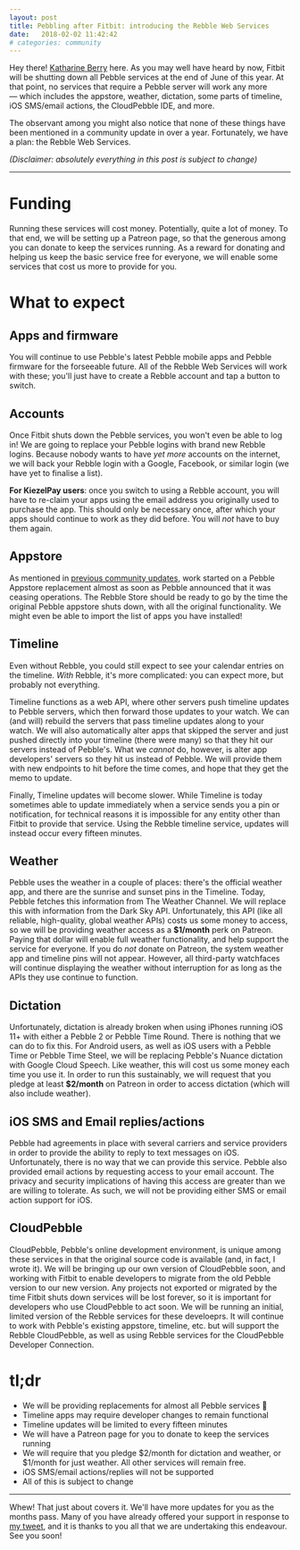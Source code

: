 ```yaml
---
layout: post
title: Pebbling after Fitbit: introducing the Rebble Web Services
date:   2018-02-02 11:42:42
# categories: community
---
```


Hey there! [Katharine Berry](https://twitter.com/KatharineBerry) here. As you may well have heard
by now, Fitbit will be shutting down all Pebble services at the end of June of this year. At that
point, no services that require a Pebble server will work any more — which includes the appstore,
weather, dictation, some parts of timeline, iOS SMS/email actions, the CloudPebble IDE, and more.

The observant among you might also notice that none of these things have been mentioned in a
community update in over a year. Fortunately, we have a plan: the Rebble Web Services.

_(Disclaimer: absolutely everything in this post is subject to change)_

------

# Funding

Running these services will cost money. Potentially, quite a lot of money. To that end, we will be
setting up a Patreon page, so that the generous among you can donate to keep the services running.
As a reward for donating and helping us keep the basic service free for everyone, we will enable
some services that cost us more to provide for you.

# What to expect

## Apps and firmware

You will continue to use Pebble's latest Pebble mobile apps and Pebble firmware for the forseeable
future. All of the Rebble Web Services will work with these; you'll just have to create a Rebble
account and tap a button to switch.

## Accounts

Once Fitbit shuts down the Pebble services, you won't even be able to log in! We are going to
replace your Pebble logins with brand new Rebble logins. Because nobody wants to have _yet more_
accounts on the internet, we will back your Rebble login with a Google, Facebook, or similar login
(we have yet to finalise a list).

**For KiezelPay users**: once you switch to using a Rebble account, you will have to re-claim your
apps using the email address you originally used to purchase the app. This should only be necessary
once, after which your apps should continue to work as they did before. You will _not_ have to buy
them again.

## Appstore

As mentioned in [previous community updates](http://rebble.io/2017/01/31/rebble-community-update-2.html),
work started on a Pebble Appstore replacement almost as soon as Pebble announced that it was ceasing
operations. The Rebble Store should be ready to go by the time the original Pebble appstore
shuts down, with all the original functionality. We might even be able to import the list of apps
you have installed!

## Timeline

Even without Rebble, you could still expect to see your calendar entries on the timeline. _With_
Rebble, it's more complicated: you can expect more, but probably not everything.

Timeline functions as a web API, where other servers push timeline updates to Pebble servers, which
then forward those updates to your watch. We can (and will) rebuild the servers that pass timeline
updates along to your watch. We will also automatically alter apps that skipped the server and
just pushed directly into your timeline (there were many) so that they hit our servers instead of
Pebble's. What we _cannot_ do, however, is alter app developers' servers so they hit us instead of
Pebble. We will provide them with new endpoints to hit before the time comes, and hope that they
get the memo to update.

Finally, Timeline updates will become slower. While Timeline is today sometimes able to update
immediately when a service sends you a pin or notification, for technical reasons it is impossible
for any entity other than Fitbit to provide that service. Using the Rebble timeline service, updates
will instead occur every fifteen minutes.

## Weather

Pebble uses the weather in a couple of places: there's the official weather app, and there are the
sunrise and sunset pins in the Timeline. Today, Pebble fetches this information from The Weather
Channel. We will replace this with information from the Dark Sky API. Unfortunately, this API (like
all reliable, high-quality, global weather APIs) costs
us some money to access, so we will be providing weather access as a **$1/month** perk on Patreon.
Paying that dollar will enable full weather functionality, and help support the service for
everyone. If you do _not_ donate on Patreon, the system weather app and timeline pins will not
appear. However, all third-party watchfaces will continue displaying the weather without
interruption for as long as the APIs they use continue to function.

## Dictation

Unfortunately, dictation is already broken when using iPhones running iOS 11+ with either a Pebble 2
or Pebble Time Round. There is nothing that we can do to fix this. For Android users, as well as
iOS users with a Pebble Time or Pebble Time Steel, we will be replacing Pebble's Nuance dictation with Google
Cloud Speech. Like weather, this will cost us some money each time you use it. In order to run this
sustainably, we will request that you pledge at least **$2/month** on Patreon in order to access
dictation (which will also include weather).

## iOS SMS and Email replies/actions

Pebble had agreements in place with several carriers and service providers in order to provide the
ability to reply to text messages on iOS. Unfortunately, there is no way that we can provide this
service. Pebble also provided email actions by requesting access to your email account. The privacy
and security implications of having this access are greater than we are willing to tolerate. As
such, we will not be providing either SMS or email action support for iOS.

## CloudPebble

CloudPebble, Pebble's online development environment, is unique among these services in that the
original source code is available (and, in fact, I wrote it). We will be bringing up our own
version of CloudPebble soon, and working with Fitbit to enable developers to migrate from the old
Pebble version to our new version. Any projects not exported or migrated by the time Fitbit shuts
down services will be lost forever, so it is important for developers who use CloudPebble to act
soon. We will be running an initial, limited version of the Rebble services for these develoeprs.
It will continue to work with Pebble's existing appstore, timeline, etc. but will support the
Rebble CloudPebble, as well as using Rebble services for the CloudPebble Developer Connection.

# tl;dr

* We will be providing replacements for almost all Pebble services 🎉
* Timeline apps may require developer changes to remain functional
* Timeline updates will be limited to every fifteen minutes
* We will have a Patreon page for you to donate to keep the services running
* We will require that you pledge $2/month for dictation and weather, or $1/month for just weather.
  All other services will remain free.
* iOS SMS/email actions/replies will not be supported
* All of this is subject to change

--------

Whew! That just about covers it. We'll have more updates for you as the months pass. Many of you
have already offered your support in response to
[my tweet](https://twitter.com/CloudPebble/status/956362270761664512), and it is thanks to you all
that we are undertaking this endeavour. See you soon!
